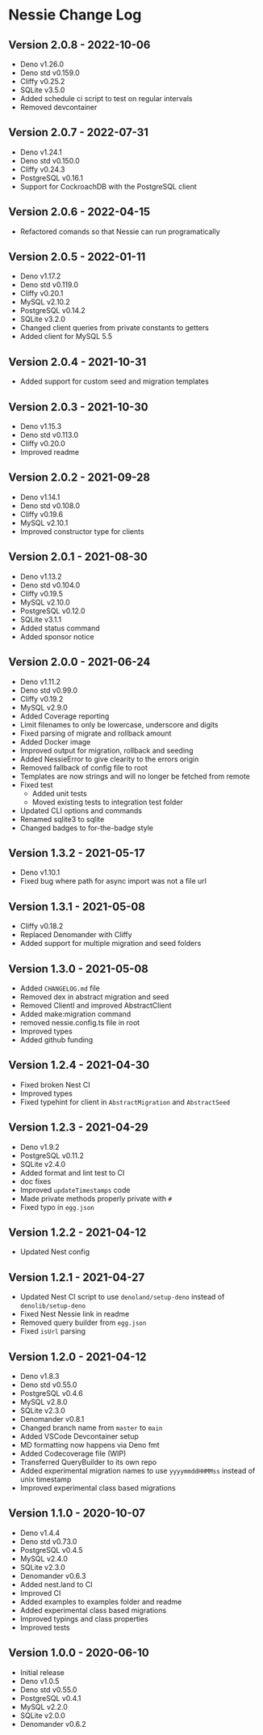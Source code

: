 # Nessie Change Log

## Version 2.0.8 - 2022-10-06

- Deno v1.26.0
- Deno std v0.159.0
- Cliffy v0.25.2
- SQLite v3.5.0
- Added schedule ci script to test on regular intervals
- Removed devcontainer

## Version 2.0.7 - 2022-07-31

- Deno v1.24.1
- Deno std v0.150.0
- Cliffy v0.24.3
- PostgreSQL v0.16.1
- Support for CockroachDB with the PostgreSQL client

## Version 2.0.6 - 2022-04-15

- Refactored comands so that Nessie can run programatically

## Version 2.0.5 - 2022-01-11

- Deno v1.17.2
- Deno std v0.119.0
- Cliffy v0.20.1
- MySQL v2.10.2
- PostgreSQL v0.14.2
- SQLite v3.2.0
- Changed client queries from private constants to getters
- Added client for MySQL 5.5

## Version 2.0.4 - 2021-10-31

- Added support for custom seed and migration templates

## Version 2.0.3 - 2021-10-30

- Deno v1.15.3
- Deno std v0.113.0
- Cliffy v0.20.0
- Improved readme

## Version 2.0.2 - 2021-09-28

- Deno v1.14.1
- Deno std v0.108.0
- Cliffy v0.19.6
- MySQL v2.10.1
- Improved constructor type for clients

## Version 2.0.1 - 2021-08-30

- Deno v1.13.2
- Deno std v0.104.0
- Cliffy v0.19.5
- MySQL v2.10.0
- PostgreSQL v0.12.0
- SQLite v3.1.1
- Added status command
- Added sponsor notice

## Version 2.0.0 - 2021-06-24

- Deno v1.11.2
- Deno std v0.99.0
- Cliffy v0.19.2
- MySQL v2.9.0
- Added Coverage reporting
- Limit filenames to only be lowercase, underscore and digits
- Fixed parsing of migrate and rollback amount
- Added Docker image
- Improved output for migration, rollback and seeding
- Added NessieError to give clearity to the errors origin
- Removed fallback of config file to root
- Templates are now strings and will no longer be fetched from remote
- Fixed test
  - Added unit tests
  - Moved existing tests to integration test folder
- Updated CLI options and commands
- Renamed sqlite3 to sqlite
- Changed badges to for-the-badge style

## Version 1.3.2 - 2021-05-17

- Deno v1.10.1
- Fixed bug where path for async import was not a file url

## Version 1.3.1 - 2021-05-08

- Cliffy v0.18.2
- Replaced Denomander with Cliffy
- Added support for multiple migration and seed folders

## Version 1.3.0 - 2021-05-08

- Added `CHANGELOG.md` file
- Removed dex in abstract migration and seed
- Removed ClientI and improved AbstractClient
- Added make:migration command
- removed nessie.config.ts file in root
- Improved types
- Added github funding

## Version 1.2.4 - 2021-04-30

- Fixed broken Nest CI
- Improved types
- Fixed typehint for client in `AbstractMigration` and `AbstractSeed`

## Version 1.2.3 - 2021-04-29

- Deno v1.9.2
- PostgreSQL v0.11.2
- SQLite v2.4.0
- Added format and lint test to CI
- doc fixes
- Improved `updateTimestamps` code
- Made private methods properly private with `#`
- Fixed typo in `egg.json`

## Version 1.2.2 - 2021-04-12

- Updated Nest config

## Version 1.2.1 - 2021-04-27

- Updated Nest CI script to use `denoland/setup-deno` instead of
  `denolib/setup-deno`
- Fixed Nest Nessie link in readme
- Removed query builder from `egg.json`
- Fixed `isUrl` parsing

## Version 1.2.0 - 2021-04-12

- Deno v1.8.3
- Deno std v0.55.0
- PostgreSQL v0.4.6
- MySQL v2.8.0
- SQLite v2.3.0
- Denomander v0.8.1
- Changed branch name from `master` to `main`
- Added VSCode Devcontainer setup
- MD formatting now happens via Deno fmt
- Added Codecoverage file (WIP)
- Transferred QueryBuilder to its own repo
- Added experimental migration names to use `yyyymmddHHMMss` instead of unix
  timestamp
- Improved experimental class based migrations

## Version 1.1.0 - 2020-10-07

- Deno v1.4.4
- Deno std v0.73.0
- PostgreSQL v0.4.5
- MySQL v2.4.0
- SQLite v2.3.0
- Denomander v0.6.3
- Added nest.land to CI
- Improved CI
- Added examples to examples folder and readme
- Added experimental class based migrations
- Improved typings and class properties
- Improved tests

## Version 1.0.0 - 2020-06-10

- Initial release
- Deno v1.0.5
- Deno std v0.55.0
- PostgreSQL v0.4.1
- MySQL v2.2.0
- SQLite v2.0.0
- Denomander v0.6.2
